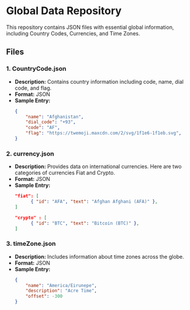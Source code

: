 # Global Data Repository

This repository contains JSON files with essential global information, including Country Codes, Currencies, and Time Zones.

## Files

### 1. CountryCode.json

- **Description:** Contains country information including code, name, dial code, and flag.
- **Format:** JSON
- **Sample Entry:**
  ```json
  {
      "name": "Afghanistan",
      "dial_code": "+93",
      "code": "AF",
      "flag": "https://twemoji.maxcdn.com/2/svg/1f1e6-1f1eb.svg",
  }


### 2. currency.json

- **Description:** Provides data on international currencies. Here are two categories of currencies Fiat and Crypto.
- **Format:** JSON
- **Sample Entry:**
  ```json
  "fiat": [
        { "id": "AFA", "text": "Afghan Afghani (AFA)" },
  ]

  "crypto" : [
        { "id": "BTC", "text": "Bitcoin (BTC)" },
  ]

### 3. timeZone.json

- **Description:** Includes information about time zones across the globe.
- **Format:** JSON
- **Sample Entry:**
  ```json
  {
      "name": "America/Eirunepe",
      "description": "Acre Time",
      "offset": -300
  }
